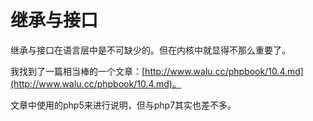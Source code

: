 # 继承与接口

继承与接口在语言层中是不可缺少的。但在内核中就显得不那么重要了。

我找到了一篇相当棒的一个文章：[http://www.walu.cc/phpbook/10.4.md](http://www.walu.cc/phpbook/10.4.md)。

文章中使用的php5来进行说明，但与php7其实也差不多。